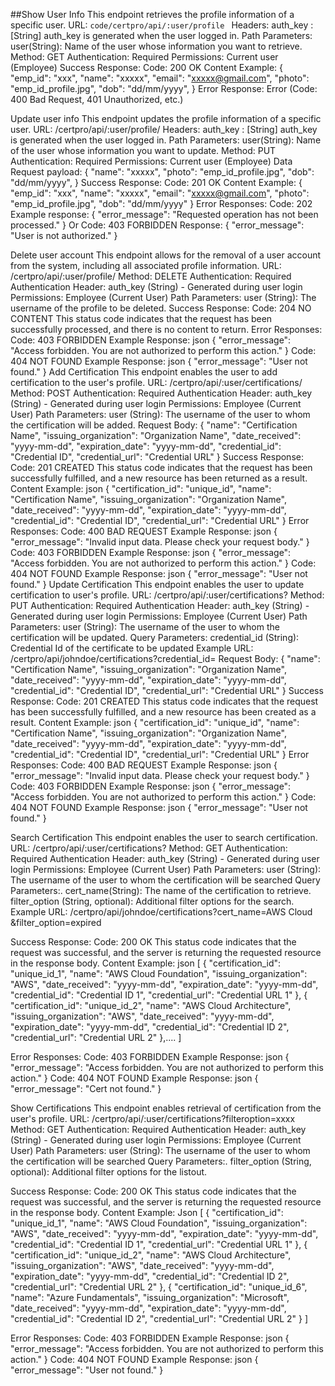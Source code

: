 ##Show User Info
 This endpoint retrieves the profile information of a
specific user. 
URL: ```code/certpro/api/:user/profile ``` Headers: auth_key :
\[String\] auth_key is generated when the user logged in. Path
Parameters: user(String): Name of the user whose information you want to
retrieve. Method: GET Authentication: Required Permissions: Current user
(Employee) Success Response: Code: 200 OK Content Example: { \"emp_id\":
\"xxx\", \"name\": \"xxxxx\", \"email\": \"xxxxx@gmail.com\", \"photo\":
\"emp_id_profile.jpg\", \"dob\": \"dd/mm/yyyy", } Error Response: Error
(Code: 400 Bad Request, 401 Unauthorized, etc.)

Update user info This endpoint updates the profile information of a
specific user. URL: /certpro/api/:user/profile/ Headers: auth_key :
\[String\] auth_key is generated when the user logged in. Path
Parameters: user(String): Name of the user whose information you want to
update. Method: PUT Authentication: Required Permissions: Current user
(Employee) Data Request payload: { \"name\": \"xxxxx\", \"photo\":
\"emp_id_profile.jpg\", \"dob\": \"dd/mm/yyyy", } Success Response:
Code: 201 OK Content Example: { \"emp_id\": \"xxx\", \"name\":
\"xxxxx\", \"email\": \"xxxxx@gmail.com\", \"photo\":
\"emp_id_profile.jpg\", \"dob\": \"dd/mm/yyyy" } Error Responses: Code:
202 Example response: { "error_message": "Requested operation has not
been processed." } Or Code: 403 FORBIDDEN Response: { "error_message":
"User is not authorized." }

Delete user account This endpoint allows for the removal of a user
account from the system, including all associated profile information.
URL: /certpro/api/:user/profile/ Method: DELETE Authentication: Required
Authentication Header: auth_key (String) - Generated during user login
Permissions: Employee (Current User) Path Parameters: user (String): The
username of the profile to be deleted. Success Response: Code: 204 NO
CONTENT This status code indicates that the request has been
successfully processed, and there is no content to return. Error
Responses: Code: 403 FORBIDDEN Example Response: json {
\"error_message\": \"Access forbidden. You are not authorized to perform
this action.\" } Code: 404 NOT FOUND Example Response: json {
\"error_message\": \"User not found.\" } Add Certification This endpoint
enables the user to add certification to the user\'s profile. URL:
/certpro/api/:user/certifications/ Method: POST Authentication: Required
Authentication Header: auth_key (String) - Generated during user login
Permissions: Employee (Current User) Path Parameters: user (String): The
username of the user to whom the certification will be added. Request
Body: { \"name\": \"Certification Name\", \"issuing_organization\":
\"Organization Name\", \"date_received\": \"yyyy-mm-dd\",
\"expiration_date\": \"yyyy-mm-dd\", \"credential_id\": \"Credential
ID\", \"credential_url\": \"Credential URL\" } Success Response: Code:
201 CREATED This status code indicates that the request has been
successfully fulfilled, and a new resource has been returned as a
result. Content Example: json { \"certification_id\": \"unique_id\",
\"name\": \"Certification Name\", \"issuing_organization\":
\"Organization Name\", \"date_received\": \"yyyy-mm-dd\",
\"expiration_date\": \"yyyy-mm-dd\", \"credential_id\": \"Credential
ID\", \"credential_url\": \"Credential URL\" } Error Responses: Code:
400 BAD REQUEST Example Response: json { \"error_message\": \"Invalid
input data. Please check your request body.\" } Code: 403 FORBIDDEN
Example Response: json { \"error_message\": \"Access forbidden. You are
not authorized to perform this action.\" } Code: 404 NOT FOUND Example
Response: json { \"error_message\": \"User not found.\" } Update
Certification This endpoint enables the user to update certification to
user\'s profile. URL: /certpro/api/:user/certifications? Method: PUT
Authentication: Required Authentication Header: auth_key (String) -
Generated during user login Permissions: Employee (Current User) Path
Parameters: user (String): The username of the user to whom the
certification will be updated. Query Parameters: credential_id (String):
Credential Id of the certificate to be updated Example URL:
/certpro/api/johndoe/certifications?credential_id= Request Body: {
\"name\": \"Certification Name\", \"issuing_organization\":
\"Organization Name\", \"date_received\": \"yyyy-mm-dd\",
\"expiration_date\": \"yyyy-mm-dd\", \"credential_id\": \"Credential
ID\", \"credential_url\": \"Credential URL\" } Success Response: Code:
201 CREATED This status code indicates that the request has been
successfully fulfilled, and a new resource has been created as a result.
Content Example: json { \"certification_id\": \"unique_id\", \"name\":
\"Certification Name\", \"issuing_organization\": \"Organization Name\",
\"date_received\": \"yyyy-mm-dd\", \"expiration_date\": \"yyyy-mm-dd\",
\"credential_id\": \"Credential ID\", \"credential_url\": \"Credential
URL\" } Error Responses: Code: 400 BAD REQUEST Example Response: json {
\"error_message\": \"Invalid input data. Please check your request
body.\" } Code: 403 FORBIDDEN Example Response: json {
\"error_message\": \"Access forbidden. You are not authorized to perform
this action.\" } Code: 404 NOT FOUND Example Response: json {
\"error_message\": \"User not found.\" }

Search Certification This endpoint enables the user to search
certification. URL: /certpro/api/:user/certifications? Method: GET
Authentication: Required Authentication Header: auth_key (String) -
Generated during user login Permissions: Employee (Current User) Path
Parameters: user (String): The username of the user to whom the
certification will be searched Query Parameters:. cert_name(String): The
name of the certification to retrieve. filter_option (String, optional):
Additional filter options for the search. Example URL:
/certpro/api/johndoe/certifications?cert_name=AWS Cloud
&filter_option=expired

Success Response: Code: 200 OK This status code indicates that the
request was successful, and the server is returning the requested
resource in the response body. Content Example: json \[ {
\"certification_id\": \"unique_id_1\", \"name\": "AWS Cloud
Foundation\", \"issuing_organization\": \"AWS\", \"date_received\":
\"yyyy-mm-dd\", \"expiration_date\": \"yyyy-mm-dd\", \"credential_id\":
\"Credential ID 1\", \"credential_url\": \"Credential URL 1\" }, {
\"certification_id\": \"unique_id_2\", \"name\": \"AWS Cloud
Architecture\", \"issuing_organization\": \"AWS\", \"date_received\":
\"yyyy-mm-dd\", \"expiration_date\": \"yyyy-mm-dd\", \"credential_id\":
\"Credential ID 2\", \"credential_url\": \"Credential URL 2\" },\.... \]

Error Responses: Code: 403 FORBIDDEN Example Response: json {
\"error_message\": \"Access forbidden. You are not authorized to perform
this action.\" } Code: 404 NOT FOUND Example Response: json {
\"error_message\": \"Cert not found.\" }

Show Certifications This endpoint enables retrieval of certification
from the user\'s profile. URL:
/certpro/api/:user/certifications?filteroption=xxxx Method: GET
Authentication: Required Authentication Header: auth_key (String) -
Generated during user login Permissions: Employee (Current User) Path
Parameters: user (String): The username of the user to whom the
certification will be searched Query Parameters:. filter_option (String,
optional): Additional filter options for the listout.

Success Response: Code: 200 OK This status code indicates that the
request was successful, and the server is returning the requested
resource in the response body. Content Example: Json \[ {
\"certification_id\": \"unique_id_1\", \"name\": "AWS Cloud
Foundation\", \"issuing_organization\": \"AWS\", \"date_received\":
\"yyyy-mm-dd\", \"expiration_date\": \"yyyy-mm-dd\", \"credential_id\":
\"Credential ID 1\", \"credential_url\": \"Credential URL 1\" }, {
\"certification_id\": \"unique_id_2\", \"name\": \"AWS Cloud
Architecture\", \"issuing_organization\": \"AWS\", \"date_received\":
\"yyyy-mm-dd\", \"expiration_date\": \"yyyy-mm-dd\", \"credential_id\":
\"Credential ID 2\", \"credential_url\": \"Credential URL 2\" }, {
\"certification_id\": \"unique_id_6\", \"name\": \"Azure Fundamentals\",
\"issuing_organization\": \"Microsoft\", \"date_received\":
\"yyyy-mm-dd\", \"expiration_date\": \"yyyy-mm-dd\", \"credential_id\":
\"Credential ID 2\", \"credential_url\": \"Credential URL 2\" } \]

Error Responses: Code: 403 FORBIDDEN Example Response: json {
\"error_message\": \"Access forbidden. You are not authorized to perform
this action.\" } Code: 404 NOT FOUND Example Response: json {
\"error_message\": \"User not found.\" }
